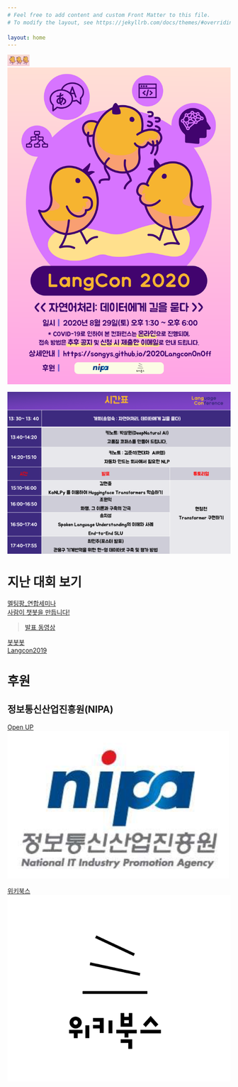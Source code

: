 ```yaml
---
# Feel free to add content and custom Front Matter to this file.
# To modify the layout, see https://jekyllrb.com/docs/themes/#overriding-theme-defaults

layout: home
---
```


<img src="./pic/wug.png" width="50"><BR>
<img src="./pic/poster_new.png" width="720"><BR>


      

                            
                       
<img src="./pic/time.png" width="1000"><BR>                           



# 지난 대회 보기          
[멜팅팡_연합세미나](https://www.onoffmix.com/event/110570)                   
[사람이 챗봇을 만듭니다!](https://www.onoffmix.com/event/124842)            
 >[발표 동영상](https://www.youtube.com/playlist?list=PLqkITFr6P-oRQu0OJCIqHuff-ubbCkWlL)                   

[봇봇봇](https://www.onoffmix.com/event/89407)          
[Langcon2019](https://songys.github.io/2019LangCon/)



# 후원                       
## 정보통신산업진흥원(NIPA)
[Open UP](https://www.oss.kr/)            
<img src="./pic/nipa1.png" width="500"><BR>     

            
[위키북스](http://wikibook.co.kr/)  
![위키북스](./pic/wiki.png)                               

                                        


